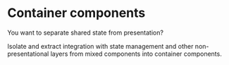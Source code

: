 # Container components
You want to separate shared state from presentation?

Isolate and extract integration with state management and other
non-presentational layers from mixed components into container components.